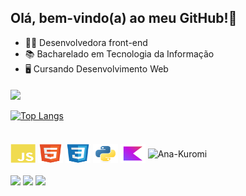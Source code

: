 ## Olá, bem-vindo(a) ao meu GitHub!🫰

- 👩‍💻 Desenvolvedora front-end
- 📚 Bacharelado em Tecnologia da Informação
- 🖥️ Cursando Desenvolvimento Web

####

<picture>
<source 
  srcset="https://github-readme-stats.vercel.app/api?username=AnaJuliaN&show_icons=true&theme=radical"
  media="(prefers-color-scheme: dark)"
/>
<source
  srcset="https://github-readme-stats.vercel.app/api?username=AnaJuliaN&show_icons=true"
  media="(prefers-color-scheme: light), (prefers-color-scheme: no-preference)"
/>
<img src="https://github-readme-stats.vercel.app/api?username=AnaJuliaN&show_icons=true" />
</picture>

[![Top Langs](https://github-readme-stats.vercel.app/api/top-langs/?username=AnaJuliaN&layout=compact&theme=radical)](https://github.com/AnaJuliaN/github-readme-stats)

####

<div style="display: inline_block"><br>
  <img align="center" alt="Ana-Js" height="30" width="40" src="https://raw.githubusercontent.com/devicons/devicon/master/icons/javascript/javascript-plain.svg">
  <img align="center" alt="Ana-HTML" height="30" width="40" src="https://raw.githubusercontent.com/devicons/devicon/master/icons/html5/html5-original.svg">
  <img align="center" alt="Ana-CSS" height="30" width="40" src="https://raw.githubusercontent.com/devicons/devicon/master/icons/css3/css3-original.svg">
  <img align="center" alt="Ana-Python" height="30" width="40" src="https://raw.githubusercontent.com/devicons/devicon/master/icons/python/python-original.svg">
  <img align="center" alt="Ana-Kotlin" height="30" width="40" src="https://raw.githubusercontent.com/devicons/devicon/master/icons/kotlin/kotlin-original.svg">
  <img align="center" alt="Ana-Kuromi" height="160" width="180" src="https://media.discordapp.net/attachments/1135748621376168011/1204261947134967808/giphy.gif?ex=65d41756&is=65c1a256&hm=852562692a3c0c18772a80c9d2ec38deb12bef6ca2a006750a90c6692677bf9b&=)">
  
</div>

  ####
 
<div> 
  <a href="https://instagram.com/ana_nunes5" target="_blank"><img src="https://img.shields.io/badge/-Instagram-%23E4405F?style=for-the-badge&logo=instagram&logoColor=white" target="_blank"></a>
  <a href = "mailto:ana.nunes@aluno.ifsp.edu.br"><img src="https://img.shields.io/badge/-Gmail-%23333?style=for-the-badge&logo=gmail&logoColor=white" target="_blank"></a>
  <a href="https://www.linkedin.com/in/ana-júlia-simão-nunes-93558820b/" target="_blank"><img src="https://img.shields.io/badge/-LinkedIn-%230077B5?style=for-the-badge&logo=linkedin&logoColor=white" target="_blank"></a> 
  
</div>
